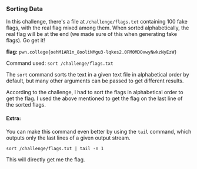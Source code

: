 ### Sorting Data

In this challenge, there's a file at `/challenge/flags.txt` containing 100 fake flags, with the real flag mixed among them. When sorted alphabetically, the real flag will be at the end (we made sure of this when generating fake flags). Go get it!


**flag:** `pwn.college{oehM1AR1n_8ooliNMgu3-lqkes2.0FM0MDOxwyNwkzNyEzW}`

Command used: 
`sort /challenge/flags.txt`

The `sort` command sorts the text in a given text file in alphabetical order by default, but many other arguments can be passed to get different results. 

According to the challenge, I had to sort the flags in alphabetical order to get the flag. 
I used the above mentioned to get the flag on the last line of the sorted flags. 

#### Extra: 
You can make this command even better by using the `tail` command, which outputs only the last lines of a given output stream. 

`sort /challenge/flags.txt | tail -n 1`

This will directly get me the flag. 